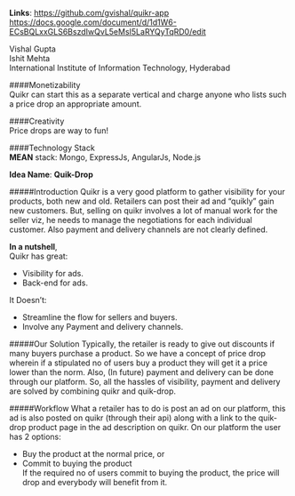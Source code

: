 **Links**:
https://github.com/gvishal/quikr-app  
https://docs.google.com/document/d/1d1W6-ECsBQLxxGLS6BszdIwQvL5eMsI5LaRYQyTqRD0/edit

Vishal Gupta  
Ishit Mehta  
International Institute of Information Technology, Hyderabad  

####Monetizability  
Quikr can start this as a separate vertical and charge anyone who lists such a price drop an appropriate amount.

####Creativity  
Price drops are way to fun!

####Technology Stack  
**MEAN** stack: Mongo, ExpressJs, AngularJs, Node.js

**Idea Name**: **Quik-Drop** 

#####Introduction
Quikr is a very good platform to gather visibility for your products, both new and old. Retailers can post their ad and “quikly” gain new customers. But, selling on quikr involves a lot of manual work for the seller viz, he needs to manage the negotiations for each individual customer. Also payment and delivery channels are not clearly defined.

**In a nutshell**,  
Quikr has great:  
* Visibility for ads.
* Back-end for ads.

It Doesn’t:
* Streamline the flow for sellers and buyers.
* Involve any Payment and delivery channels.

#####Our Solution
Typically, the retailer is ready to give out discounts if many buyers purchase a product. So we have a concept of price drop wherein if a stipulated no of users buy a product they will get it a price lower than the norm. Also, (In future) payment and delivery can be done through our platform. So, all the hassles of visibility, payment and delivery are solved by combining quikr and quik-drop.

#####Workflow
What a retailer has to do is post an ad on our platform, this ad is also posted on quikr (through their api) along with a link to the quik-drop product page in the ad description on quikr. On our platform the user has 2 options:
* Buy the product at the normal price, or
* Commit to buying the product  
If the required no of users commit to buying the product, the price will drop and everybody will benefit from it.
